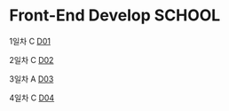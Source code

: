 # Front-End Develop SCHOOL

1일차 C [D01](Class/D01(160614)/README.md)

2일차 C [D02](Class/D02(160615)/README.md)
 
3일차 A [D03](Assignment/D03(160616)/README.md)

4일차 C [D04]()
